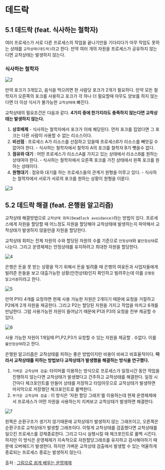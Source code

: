 # 데드락 

## 5.1 데드락 (feat. 식사하는 철학자)

여러 프로세스가 서로 다른 프로세스의 작업을 끝나기만을 기다리다가 아무 작업도 못하는 상태를 `교착상태(데드락)`라고 한다. 만약 여러 개의 자원을 프로세스가 공유하지 않는다면 교착상태는 발생하지 않는다.

### 식사하는 철학자

![2](https://github.com/user-attachments/assets/ddc43c34-e399-4cfc-ad8e-f6cb44ae4eaa)

만약 포크가 3개있고, 음식을 먹으려면 한 사람당 포크가 2개가 필요하다. 만약  모든 철학자가 오른쪽의 포크를 사용하고 포크가 각 하나 더 필요할때 아무도 양보를 하지 않는 다면 더 이상 식사가 불가능한 `교착상태에` 빠진다.

교착상태의 필요조건은 다음과 같다. **4가지 중에 한가지라도 충족하지 않는다면 교착상태는 발생하지 않는다.**

1. **상호배제** - 식사하는 철학자에서 포크가 이에 해당된다. 먼저 포크를 집었다면 그 포크는 다른 사람이 사용할 수 없는 리소스이다.
2. **비선점** : 프로세스 A가 리소스를 선점하고 있을때 프로세스B가 리소스를 빼앗길 수 없어야 한다. - 식사하는 철학자에서 철학자 A의 포크를 철학자 B가 뺏을수 없다.
3. **점유와 대기** : 어떤 프로세스가 리소스A를 가지고 있는 상태에서 리소스B를 원하는 상태여야 한다. - 식사하는 철학자에서 오른쪽 포크를 가진 상태에서 왼쪽 포크를 원하는 상태이다.
4. **원형대기** : 점유와 대기를 하는 프로세스들의 관계가 원형을 이루고 있다. - 식사하는 철학자에서 서로가 서로의 포크를 원하는 상황이 원형을 이룬다.

![3](https://github.com/user-attachments/assets/86b95ac4-fbf2-4209-b9b7-a3276e1971c1)

## 5.2 데드락 해결 (feat. 은행원 알고리즘)

교착상태 해결방법으로 `교착상태 회피(Deadlock avoidance)`라는 방법이 있다. 프로세스에게 자원을 할당할 때 어느정도 자원을 할당해야 교착상태에 발생하는지 파악해서 교착상태가 발생하지 않을만큼 자원을 할당한다.

교착상태 회피는 전체 자원의 수와 할당된 자원의 수를 기준으로 `안정상태`와 `불안정상태`로 나눈다. 그리고 운영체제는 안정상태를 유지하려고 최대한 자원을 할당한다.

![4](https://github.com/user-attachments/assets/9e19ff14-a426-491a-886b-bac32f28a400)

은행은 돈을 못 받는 상황을 막기 위해서 돈을 빌려줄 때 은행의 여윳돈과 사업자들에게 빌려준 돈들을 보고 대출가능한 상황(안전상태)인지 확인하고 빌려주는데 이를 `은행원 알고리즘`이라고 한다.

![5](https://github.com/user-attachments/assets/bb9cbd43-5b20-45bb-9512-66d97f9e6358)

만약 P1이 4개를 요청하면 현재 사용 가능한 자원은 2개이기 때문에 요청을 거절하고 P2에게 2개 자원을 제공한다. 그리고 P2는 할당된 자원을 가지고 작업을 마치고 6개를 반납한다. 그럼 사용가능한 자원이 들어났기 때문에 P1과 P3의 요청을 전부 제공할 수 있다.

![6](https://github.com/user-attachments/assets/07fd6c1b-b908-47e0-92a3-bcf3ddcb32ac)

사용 가능한 자원이 1개일때 P1,P2,P3가 요청할 수 있는 자원을 제공할 . 수없다. 이를 `불안정상태`라고 한다.

은행원 알고리즘은 교착상태를 피하는 좋은 방법이지만 비용이 비싸고 비효율적이다. **따라서 교착상태를 피하는 방법보다 교착상태가 발생했을 해결하는 방식을 연구했다.**

1. `가벼운 교착상태 검출`: 타이머를 이용하는 방식으로 프로세스가 일정시간 동안 작업을 진행하지 않는다면 교착상태가 발생했다고 간주하고 교착상태를 해결한다. 일정 시간마다 체크포인트를 만들어 상태를 저장하고 타임아웃으로 교착상태가 발생하면 마지막으로 저장했던 체크포인트로 롤백한다.
2. `무거운 교착상태 검출` : 이 방식은 ‘자원 할당 그래프’를 이용하는데 현재 운영체제에서 프로세스가 어떤 자원을 사용하는지 지켜보고 교착상태가 발생하면 해결한다.

![7](https://github.com/user-attachments/assets/33a7f311-11ba-4664-ab52-2124debbbd31)

왼쪽은 순환구조가 생기지 않기때문에 교착상태가 발생하지 않는 그래프이고, 오른쪽은 순환구조로 교착상태가 발생할 그래프이다.  이렇게 교착상태를 검출했다면 교착상태를 일으킨 프로세스를 강제종료한다. 그리고 다시 실행시킬 때 체크포인트로 롤백 시킨다. 하지만 이 방식은 운영체제가 지속적으로 자원할당그래프를 유지하고 검사해야하기 때문에 오버헤드가 발생한다. 하지만 가벼운 교착상태 검출에서 발생할 수 있는 억울하게 종료되는 프로세스 종료는 발생하지 않는다.

출처 : [그림으로 쉽게 배우는 운영체제
](https://inf.run/Ciptb)